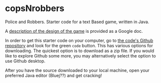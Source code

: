 # copsNrobbers
Police and Robbers. Starter code for a text Based game, written in Java.

A [description of the design of the game](https://docs.google.com/document/d/1gJTTL3Kf75psXThIQe6IbvzRZYJ-r_s_NjiAWZYTt4A/) is provided as a Google doc.

In order to get this starter code on your computer, go to [the code's Github repository](https://github.com/CompSciALU/copsNrobbers) and look for the green `code` button. This has various options for downloading. The quickest option is to download as a zip file. If you would like to explore Github some more, you may alternatively select the option to use Github desktop.

After you have the source downloaded to your local machine, open your preferred Java editor (Bluej??) and get cracking!
